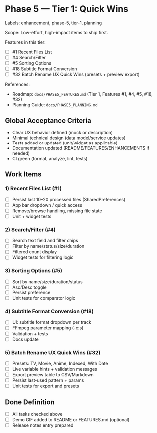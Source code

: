 # Phase 5 — Tier 1: Quick Wins

Labels: enhancement, phase-5, tier-1, planning

Scope: Low-effort, high-impact items to ship first.

Features in this tier:
- [ ] #1 Recent Files List
- [ ] #4 Search/Filter
- [ ] #5 Sorting Options
- [ ] #18 Subtitle Format Conversion
- [ ] #32 Batch Rename UX Quick Wins (presets + preview export)

References:
- Roadmap: `docs/PHASE5_FEATURES.md` (Tier 1, Features #1, #4, #5, #18, #32)
- Planning Guide: `docs/PHASE5_PLANNING.md`

## Global Acceptance Criteria
- Clear UX behavior defined (mock or description)
- Minimal technical design (data model/service updates)
- Tests added or updated (unit/widget as applicable)
- Documentation updated (README/FEATURES/ENHANCEMENTS if needed)
- CI green (format, analyze, lint, tests)

## Work Items

### 1) Recent Files List (#1)
- [ ] Persist last 10–20 processed files (SharedPreferences)
- [ ] App bar dropdown / quick access
- [ ] Remove/browse handling, missing file state
- [ ] Unit + widget tests

### 2) Search/Filter (#4)
- [ ] Search text field and filter chips
- [ ] Filter by name/status/size/duration
- [ ] Filtered count display
- [ ] Widget tests for filtering logic

### 3) Sorting Options (#5)
- [ ] Sort by name/size/duration/status
- [ ] Asc/Desc toggle
- [ ] Persist preference
- [ ] Unit tests for comparator logic

### 4) Subtitle Format Conversion (#18)
- [ ] UI: subtitle format dropdown per track
- [ ] FFmpeg parameter mapping (-c:s)
- [ ] Validation + tests
- [ ] Docs update

### 5) Batch Rename UX Quick Wins (#32)
- [ ] Presets: TV, Movie, Anime, Indexed, With Date
- [ ] Live variable hints + validation messages
- [ ] Export preview table to CSV/Markdown
- [ ] Persist last-used pattern + params
- [ ] Unit tests for export and presets

## Done Definition
- [ ] All tasks checked above
- [ ] Demo GIF added to README or FEATURES.md (optional)
- [ ] Release notes entry prepared
